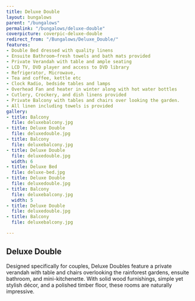 ```yaml
---
title: Deluxe Double
layout: bungalows
parent: "/bungalows"
permalink: "/bungalows/deluxe-double"
coverpicture: coverpic-deluxe-double
redirect_from: "/Bungalows/Deluxe_Double/"
features:
- Double Bed dressed with quality linens
- Ensuite Bathroom—fresh towels and bath mats provided
- Private Verandah with table and ample seating
- LCD TV, DVD player and access to DVD library
- Refrigerator, Microwave,
- Tea and coffee, kettle etc
- Clock Radio, bedside tables and lamps
- Overhead Fan and heater in winter along with hot water bottles
- Cutlery, Crockery, and dish linens provided
- Private Balcony with tables and chairs over looking the garden.
- All linen including towels is provided
gallery:
- title: Balcony
  file: deluxebalcony.jpg
- title: Deluxe Double
  file: deluxedouble.jpg
- title: Balcony
  file: deluxebalcony.jpg
- title: Deluxe Double
  file: deluxedouble.jpg
  width: 6
- title: Deluxe Bed
  file: deluxe-bed.jpg
- title: Deluxe Double
  file: deluxedouble.jpg
- title: Balcony
  file: deluxebalcony.jpg
  width: 5
- title: Deluxe Double
  file: deluxedouble.jpg
- title: Balcony
  file: deluxebalcony.jpg

---
```

## Deluxe Double
Designed specifically for couples, Deluxe Doubles feature a private verandah with table and chairs overlooking the rainforest gardens,
ensuite bathroom, and mini-kitchenette. With solid wood furnishings, simple yet stylish décor, and a polished timber floor,
these rooms are naturally impressive.